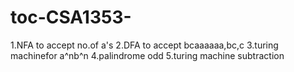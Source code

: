 # toc-CSA1353-
1.NFA to accept no.of a's
2.DFA to accept bcaaaaaa,bc,c
3.turing machinefor a^nb^n
4.palindrome odd
5.turing machine subtraction
